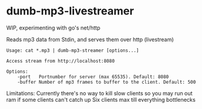 # dumb-mp3-livestreamer
WIP, experimenting with go's net/http

Reads mp3 data from Stdin, and serves them over http (livestream)

```
Usage: cat *.mp3 | dumb-mp3-streamer [options...]

Access stream from http://localhost:8080

Options:
	-port 	Portnumber for server (max 65535). Default: 8080
	-buffer Number of mp3 frames to buffer to the client. Default: 500
```

Limitations: Currently there's no way to kill slow clients so you may run out ram if some clients can't catch up
Six clients max till everything bottlenecks
